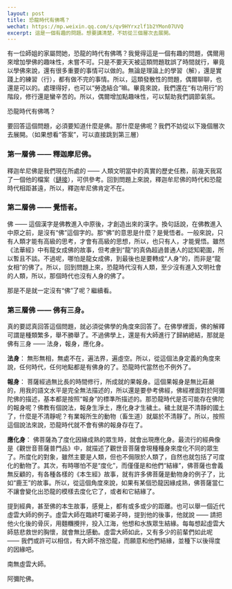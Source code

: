 ```yaml
---
layout: post
title: 恐龍時代有佛嗎？
wechat: https://mp.weixin.qq.com/s/qv9HYrxzlf1b2YMon07UVQ
excerpt: 這是一個有趣的問題。想要講清楚，不妨從三個層次去展開。
---
```


有一位師姐的家屬問她，恐龍的時代有佛嗎？我覺得這是一個有趣的問題，偶爾用來增加學佛的趣味性，未嘗不可。只是不要天天被這類問題耽誤了時間就行，畢竟以學佛來說，還有很多重要的事情可以做的。無論是理論上的學習（解），還是實踐上的練習（行），都有做不完的事情。所以，這類發散性的問題，偶爾聊聊，也還是可以的。處理得好，也可以“勞逸結合”嘛。畢竟來說，我們還在“有功用行”的階段，修行還是蠻辛苦的。所以，偶爾增加點趣味性，可以幫助我們調節氣氛。

恐龍時代有佛嗎？

要回答這個問題，必須要知道什麼是佛。那什麼是佛呢？我們不妨從以下幾個層次去展開。（如果想看“答案”，可以直接跳到第三層）

### 第一層佛 —— 釋迦摩尼佛。

釋迦牟尼佛是我們現在所處的 —— 人類文明當中的真實的歷史任務，前幾天我寫了一個他的檔案（[鏈接](https://mp.weixin.qq.com/s/RTYR1B8gD7a04x0c8ocW8g)），可供參考。回到問題上來說，釋迦牟尼佛的時代和恐龍時代相距甚遠，所以，釋迦牟尼佛肯定不在。

### 第二層佛 —— 覺悟者。

佛 —— 這個漢字是佛教進入中原後，才創造出來的漢字。換句話說，在佛教進入中原之前，是沒有“佛”這個字的。那“佛”的意思是什麼？是覺悟者。一般來說，只有人類才能有高級的思考，才會有高級的思想，所以，也只有人，才能覺悟。雖然《法華經》中有龍女成佛的故事，但考慮到“龍”的真偽超過普通人的認知範圍，所以暫且不談。不過呢，哪怕是龍女成佛，到最後也是要轉成“人身”的，而非是“龍女相”的佛了。所以，回到問題上來，恐龍時代沒有人類，至少沒有進入文明社會的人類，所以，那個時代也沒有人身的佛了。

那是不是就一定沒有“佛”了呢？繼續看。

### 第三層佛 —— 佛有三身。

真的要認真回答這個問題，就必須從佛學的角度來回答了。在佛學裡面，佛的解釋可謂是種類繁多，舉不勝舉了。不過佛學上，還是有大師進行了歸納總結，那就是佛有三身 —— 法身，報身，應化身。

**法身**： 無形無相，無處不在，遍法界，遍虛空。所以，從這個法身定義的角度來說，任何時代，任何地點都是有佛身的了。恐龍時代當然也不例外了。 

**報身**： 菩薩經過無比長的時間修行，所成就的果報身。這個果報身是無比莊嚴的，用我的語文水平是完全無法描述的，所以還是要參考佛經，佛經裡面對於阿彌陀佛的描述，基本都是按照“報身”的標準所描述的。那恐龍時代是否可能存在佛陀的報身呢？佛教有個說法，報身生淨土，應化身才生穢土。穢土就是不清靜的國土了，什麼是不清靜呢？有業報所生的動物（畜生道）就屬於不清靜了。所以，按照這個說法來說，恐龍時代就不會有佛的報身存在了。

**應化身**： 佛菩薩為了度化因緣成熟的眾生時，就會出現應化身。最流行的經典像是《觀世音菩薩普門品》中，就描述了觀世音菩薩會現種種身來度化不同的眾生了。所度化的對象，雖然主要是人類，但也不侷限於人類了，自然也就包括了可度化的動物了。其次，有時哪怕不是“度化”，而僅僅是和他們“結緣”，佛菩薩也會義無反顧的，有各種各樣的《本生經》故事，就有許多佛菩薩是動物身的例子了，比如“鹿王”的故事。所以，從這個角度來說，如果有某個恐龍因緣成熟，佛菩薩當仁不讓會變化出恐龍的模樣去度化它了，或者和它結緣了。

提到經典，甚至佛的本生故事，感覺上，都有或多或少的距離。也可以舉一個近代虛雲大師的例子。虛雲大師在臨終叮囑弟子時，提到他的後事，他就說 —— 請把他火化後的骨灰，用麵糰攪拌，投入江海，他想和水族眾生結緣。每每想起虛雲大師慈悲救世的胸懷，就會無比感動。虛雲大師如此，又有多少的前輩們如此呢 —— 我們或許可以相信，有大師不捨恐龍，而願意和他們結緣，並種下以後得度的因緣吧。


南無虛雲大師。

阿彌陀佛。

